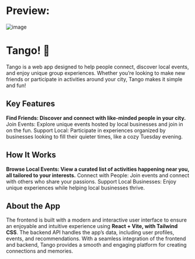 # Preview:

![image](https://github.com/user-attachments/assets/f0ae4682-06ce-4c99-9305-896604adf153)

# Tango! 🎉
Tango is a web app designed to help people connect, discover local events, and enjoy unique group experiences. Whether you’re looking to make new friends or participate in activities around your city, Tango makes it simple and fun!

## Key Features
**Find Friends: Discover and connect with like-minded people in your city.**
Join Events: Explore unique events hosted by local businesses and join in on the fun.
Support Local: Participate in experiences organized by businesses looking to fill their quieter times, like a cozy Tuesday evening.

## How It Works
**Browse Local Events: View a curated list of activities happening near you, all tailored to your interests.**
Connect with People: Join events and connect with others who share your passions.
Support Local Businesses: Enjoy unique experiences while helping local businesses thrive.

##  About the App
The frontend is built with a modern and interactive user interface to ensure an enjoyable and intuitive experience using **React + Vite, with Tailwind CSS**.
The backend API handles the app’s data, including user profiles, events, and recommendations.
With a seamless integration of the frontend and backend, Tango provides a smooth and engaging platform for creating connections and memories.
